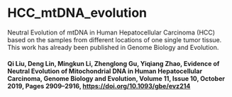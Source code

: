 # HCC_mtDNA_evolution
Neutral Evolution of mtDNA in Human Hepatocellular Carcinoma (HCC) based on the samples from different locations of one single tumor tissue.
This work has already been published in Genome Biology and Evolution.
#### Qi Liu, Deng Lin, Mingkun Li, Zhenglong Gu, Yiqiang Zhao, Evidence of Neutral Evolution of Mitochondrial DNA in Human Hepatocellular Carcinoma, Genome Biology and Evolution, Volume 11, Issue 10, October 2019, Pages 2909–2916, https://doi.org/10.1093/gbe/evz214
